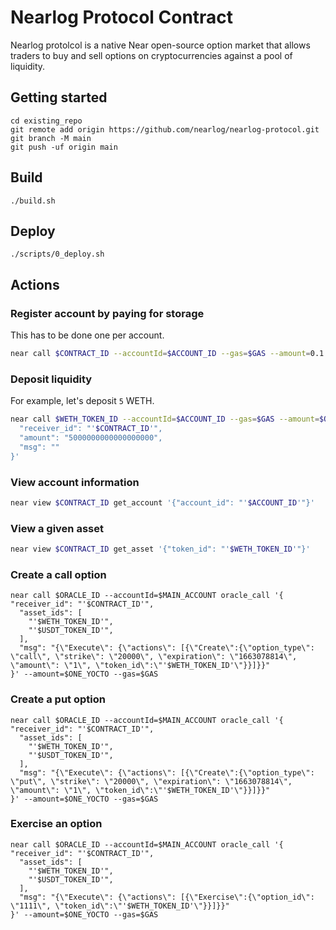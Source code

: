 # Nearlog Protocol Contract

Nearlog protolcol is a native Near open-source option market that allows traders to buy and sell options on cryptocurrencies against a pool of liquidity.

## Getting started

```
cd existing_repo
git remote add origin https://github.com/nearlog/nearlog-protocol.git
git branch -M main
git push -uf origin main
```

## Build

```
./build.sh
```

## Deploy

```
./scripts/0_deploy.sh
```

## Actions

### Register account by paying for storage

This has to be done one per account.

```bash
near call $CONTRACT_ID --accountId=$ACCOUNT_ID --gas=$GAS --amount=0.1 storage_deposit '{}'
```

### Deposit liquidity

For example, let's deposit `5` WETH.

```bash
near call $WETH_TOKEN_ID --accountId=$ACCOUNT_ID --gas=$GAS --amount=$ONE_YOCTO ft_transfer_call '{
  "receiver_id": "'$CONTRACT_ID'",
  "amount": "5000000000000000000",
  "msg": ""
}'
```

### View account information

```bash
near view $CONTRACT_ID get_account '{"account_id": "'$ACCOUNT_ID'"}'
```

### View a given asset

```bash
near view $CONTRACT_ID get_asset '{"token_id": "'$WETH_TOKEN_ID'"}'
```

### Create a call option

```
near call $ORACLE_ID --accountId=$MAIN_ACCOUNT oracle_call '{  "receiver_id": "'$CONTRACT_ID'",
  "asset_ids": [
    "'$WETH_TOKEN_ID'",
    "'$USDT_TOKEN_ID'",
  ],
  "msg": "{\"Execute\": {\"actions\": [{\"Create\":{\"option_type\": \"call\", \"strike\": \"20000\", \"expiration\": \"1663078814\", \"amount\": \"1\", \"token_id\":\"'$WETH_TOKEN_ID'\"}}]}}"
}' --amount=$ONE_YOCTO --gas=$GAS
```

### Create a put option

```
near call $ORACLE_ID --accountId=$MAIN_ACCOUNT oracle_call '{  "receiver_id": "'$CONTRACT_ID'",
  "asset_ids": [
    "'$WETH_TOKEN_ID'",
    "'$USDT_TOKEN_ID'",
  ],
  "msg": "{\"Execute\": {\"actions\": [{\"Create\":{\"option_type\": \"put\", \"strike\": \"20000\", \"expiration\": \"1663078814\", \"amount\": \"1\", \"token_id\":\"'$WETH_TOKEN_ID'\"}}]}}"
}' --amount=$ONE_YOCTO --gas=$GAS
```

### Exercise an option

```
near call $ORACLE_ID --accountId=$MAIN_ACCOUNT oracle_call '{  "receiver_id": "'$CONTRACT_ID'",
  "asset_ids": [
    "'$WETH_TOKEN_ID'",
    "'$USDT_TOKEN_ID'",
  ],
  "msg": "{\"Execute\": {\"actions\": [{\"Exercise\":{\"option_id\": \"1111\", \"token_id\":\"'$WETH_TOKEN_ID'\"}}]}}"
}' --amount=$ONE_YOCTO --gas=$GAS
```
